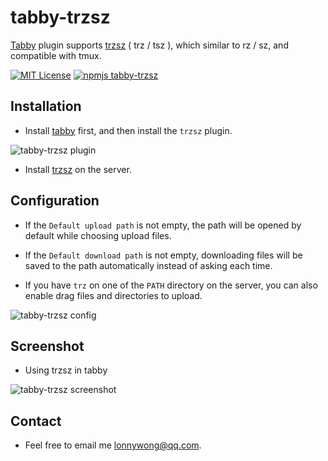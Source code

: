 # tabby-trzsz

[Tabby](https://tabby.sh/) plugin supports [trzsz](https://trzsz.github.io/) ( trz / tsz ), which similar to rz / sz, and compatible with tmux.

[![MIT License](https://img.shields.io/badge/license-MIT-green.svg?style=flat)](https://choosealicense.com/licenses/mit/)
[![npmjs tabby-trzsz](https://img.shields.io/npm/v/tabby-trzsz.svg?style=flat)](https://www.npmjs.com/package/tabby-trzsz)

## Installation

* Install [tabby](https://tabby.sh/) first, and then install the `trzsz` plugin.

![tabby-trzsz plugin](https://trzsz.github.io/images/tabby_trzsz.png)


* Install [trzsz](https://github.com/trzsz/trzsz) on the server.


## Configuration

* If the `Default upload path` is not empty, the path will be opened by default while choosing upload files.

* If the `Default download path` is not empty, downloading files will be saved to the path automatically instead of asking each time.

* If you have `trz` on one of the `PATH` directory on the server, you can also enable drag files and directories to upload.

![tabby-trzsz config](https://trzsz.github.io/images/tabby_config.png)


## Screenshot

* Using trzsz in tabby

![tabby-trzsz screenshot](https://trzsz.github.io/images/tabby_trzsz.gif)


## Contact

* Feel free to email me <lonnywong@qq.com>.
